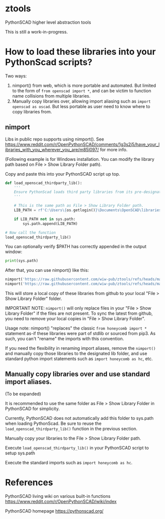 # ztools

PythonSCAD higher level abstraction tools

This is still a work-in-progress. 

# How to load these libraries into your PythonScad scripts?

Two ways:
1. nimport() from web, which is more portable and automated. But limited to the form of `from openscad import *`, and can be victim to function name collisions from multiple libraries.
1. Manually copy libraries over, allowing import aliasing such as `import openscad as oscad`. But less portable as user need to know where to copy libraries from.

## nimport

Libs in public repo supports using nimport(). See https://www.reddit.com/r/OpenPythonSCAD/comments/1g3s2j5/have_your_libraries_with_you_wherever_you_are/m85l097/ for more info.

(Following example is for Windows installation. You can modify the library path based on File > Show Library Folder path).

Copy and paste this into your PythonSCAD script up top.

```py
def load_openscad_thirdparty_lib():
    '''
    Ensure PythonScad loads third party libraries from its pre-designated library folder path.
    '''

    # This is the same path as File > Show Library Folder path.
    LIB_PATH = rf'C:\Users\{os.getlogin()}\Documents\OpenSCAD\libraries'

    if LIB_PATH not in sys.path:
        sys.path.append(LIB_PATH)

# Now call the function
load_openscad_thirdparty_lib()
```

You can optionally verify $PATH has correctly appended in the output window:

```py
print(sys.path)
```

After that, you can use nimport() like this:

```py
nimport('https://raw.githubusercontent.com/wiw-pub/ztools/refs/heads/main/src/honeycomb.py')
nimport('https://raw.githubusercontent.com/wiw-pub/ztools/refs/heads/main/src/ztools.py')
```

This will store a local copy of these libraries from github to your local "File > Show Library Folder" folder.

IMPORTANT NOTE: `nimport()` will only replace files in your "File > Show Library Folder" if the files are not present. To sync the latest from github, you need to remove your local copies in "File > Show Library Folder".

Usage note: nimport() "replaces" the classic `from honeycomb import *` statement as-if these libraries were part of stdlib or sourced from pip3. As such, you can't "rename" the imports with this convention.

If you need the flexibility in renaming import aliases, remove the `nimport()` and manually copy those libraries to the designated lib folder, and use standard python import statements such as `import honeycomb as hc`, etc.

## Manually copy libraries over and use standard import aliases.

(To be expanded)

It is recommended to use the same folder as File > Show Library Folder in PythonSCAD for simplicity.

Currently, PythonSCAD does not automatically add this folder to sys.path when loading PythonScad. Be sure to reuse the `load_openscad_thirdparty_lib()` function in the previous section.

Manually copy your libraries to the File > Show Library Folder path.

Execute `load_openscad_thirdparty_lib()` in your PythonSCAD script to setup sys.path

Execute the standard imports such as `import honeycomb as hc`.

# References

PythonSCAD living wiki on various built-in functions https://www.reddit.com/r/OpenPythonSCAD/wiki/index

PythonSCAD homepage https://pythonscad.org/
